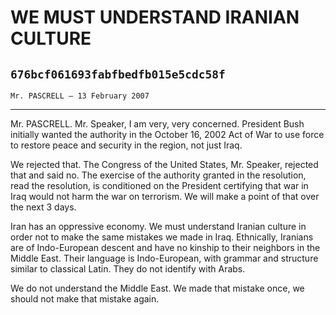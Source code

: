 # WE MUST UNDERSTAND IRANIAN CULTURE
## `676bcf061693fabfbedfb015e5cdc58f`
`Mr. PASCRELL — 13 February 2007`

---


Mr. PASCRELL. Mr. Speaker, I am very, very concerned. President Bush 
initially wanted the authority in the October 16, 2002 Act of War to 
use force to restore peace and security in the region, not just Iraq.

We rejected that. The Congress of the United States, Mr. Speaker, 
rejected that and said no. The exercise of the authority granted in the 
resolution, read the resolution, is conditioned on the President 
certifying that war in Iraq would not harm the war on terrorism. We 
will make a point of that over the next 3 days.

Iran has an oppressive economy. We must understand Iranian culture in 
order not to make the same mistakes we made in Iraq. Ethnically, 
Iranians are of Indo-European descent and have no kinship to their 
neighbors in the Middle East. Their language is Indo-European, with 
grammar and structure similar to classical Latin. They do not identify 
with Arabs.

We do not understand the Middle East. We made that mistake once, we 
should not make that mistake again.
